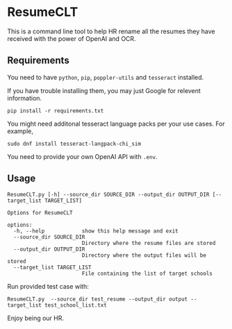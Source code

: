 # ResumeCLT

This is a command line tool to help HR rename all the resumes they have received with the power of OpenAI and OCR.

## Requirements

You need to have `python`, `pip`, `poppler-utils` and `tesseract` installed.

If you have trouble installing them, you may just Google for relevent information.
```
pip install -r requirements.txt
```

You might need additonal tesseract language packs per your use cases. For example,

```
sudo dnf install tesseract-langpack-chi_sim
```

You need to provide your own OpenAI API with `.env`.

## Usage

```
ResumeCLT.py [-h] --source_dir SOURCE_DIR --output_dir OUTPUT_DIR [--target_list TARGET_LIST]

Options for ResumeCLT

options:
  -h, --help            show this help message and exit
  --source_dir SOURCE_DIR
                        Directory where the resume files are stored
  --output_dir OUTPUT_DIR
                        Directory where the output files will be stored
  --target_list TARGET_LIST
                        File containing the list of target schools
```

Run provided test case with:

```
ResumeCLT.py  --source_dir test_resume --output_dir output --target_list test_school_list.txt
```

Enjoy being our HR.
